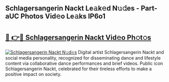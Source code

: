 ## Schlagersangerin Nackt Le𝚊k𝚎d N𝚞𝚍es - Part-aUC Photos Vid𝚎o Le𝚊ks lP6o1

# <h2><a href="http://fb4nuh.evod.top/?m=Schlagersangerin+Nackt">🔗 👉🔴 Schlagersangerin Nackt Vid𝚎o Ph𝚘t𝚘s</a></h2>

[![Schlagersangerin Nackt N𝚞d𝚎s](https://i.imgur.com/8V9OHl7.gif)](http://fb4nuh.evod.top/?m=Schlagersangerin+Nackt)
Digital artist Schlagersangerin Nackt and social media personality, recognized for disseminating dance and lifestyle content via collaborative dance performances and brief videos. Public icon Schlagersangerin Nackt, celebrated for their tireless efforts to make a positive impact on society. 
